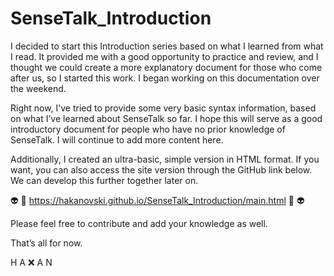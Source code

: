 # SenseTalk_Introduction

I decided to start this Introduction series based on what I learned from what I read. It provided me with a good opportunity to practice and review, and I thought we could create a more explanatory document for those who come after us, so I started this work. I began working on this documentation over the weekend. 

Right now, I’ve tried to provide some very basic syntax information, based on what I’ve learned about SenseTalk so far. I hope this will serve as a good introductory document for people who have no prior knowledge of SenseTalk. I will continue to add more content here. 

Additionally, I created an ultra-basic, simple version in HTML format. If you want, you can also access the site version through the GitHub link below. We can develop this further together later on.


👽 👾 https://hakanovski.github.io/SenseTalk_Introduction/main.html 👾 👽


Please feel free to contribute and add your knowledge as well. 

That’s all for now.

H A ❌ A N
